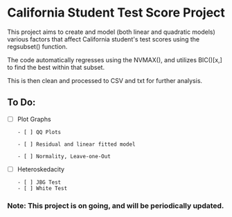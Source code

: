 # California Student Test Score Project

This project aims to create and model (both linear and quadratic models) various factors that affect California student's test scores using the regsubset() function.

The code automatically regresses using the NVMAX(), and utilizes BIC()[x,] to find the best within that subset. 

This is then clean and processed to CSV and txt for further analysis. 

## To Do:

- [ ] Plot Graphs

      - [ ] QQ Plots

      - [ ] Residual and linear fitted model
      
      - [ ] Normality, Leave-one-Out


- [ ] Heteroskedacity

      - [ ] JBG Test
      - [ ] White Test
      



### Note: This project is on going, and will be periodically updated. 

